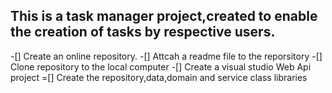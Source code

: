 ## This is a task manager project,created to enable the creation of tasks by respective users. 
-[] Create an online repository.
-[] Attcah a readme file to the reporsitory
-[] Clone repository to the local computer
-[] Create a visual studio Web Api project
=[] Create the repository,data,domain and service class libraries
